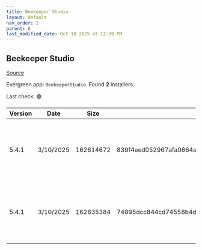 ```yaml
---
title: Beekeeper Studio
layout: default
nav_order: 2
parent: B
last_modified_date: Oct 10 2025 at 12:39 PM
---
```


## Beekeeper Studio

[Source](https://www.beekeeperstudio.io/)

Evergreen app: `BeekeeperStudio`. Found **2** installers.

Last check: 🟢

| Version | Date      | Size      | Sha256                                                           | Architecture | InstallerType | Type | URI                                                                                                                                                                                                                                    |
| ------- | --------- | --------- | ---------------------------------------------------------------- | ------------ | ------------- | ---- | -------------------------------------------------------------------------------------------------------------------------------------------------------------------------------------------------------------------------------------- |
| 5.4.1   | 3/10/2025 | 162614672 | 839f4eed052967afa0664a030ef439dbe316ab3d889bdc1ac5f077b296982efc | x86          | Portable      | exe  | [https://github.com/beekeeper-studio/beekeeper-studio/releases/download/v5.4.1/Beekeeper-Studio-5.4.1-portable.exe](https://github.com/beekeeper-studio/beekeeper-studio/releases/download/v5.4.1/Beekeeper-Studio-5.4.1-portable.exe) |
| 5.4.1   | 3/10/2025 | 162835384 | 74895dcc844cd74558b4db8ba4d26038210fdb3fee945bf12a0b20f735722d5e | x86          | Default       | exe  | [https://github.com/beekeeper-studio/beekeeper-studio/releases/download/v5.4.1/Beekeeper-Studio-Setup-5.4.1.exe](https://github.com/beekeeper-studio/beekeeper-studio/releases/download/v5.4.1/Beekeeper-Studio-Setup-5.4.1.exe)       |
